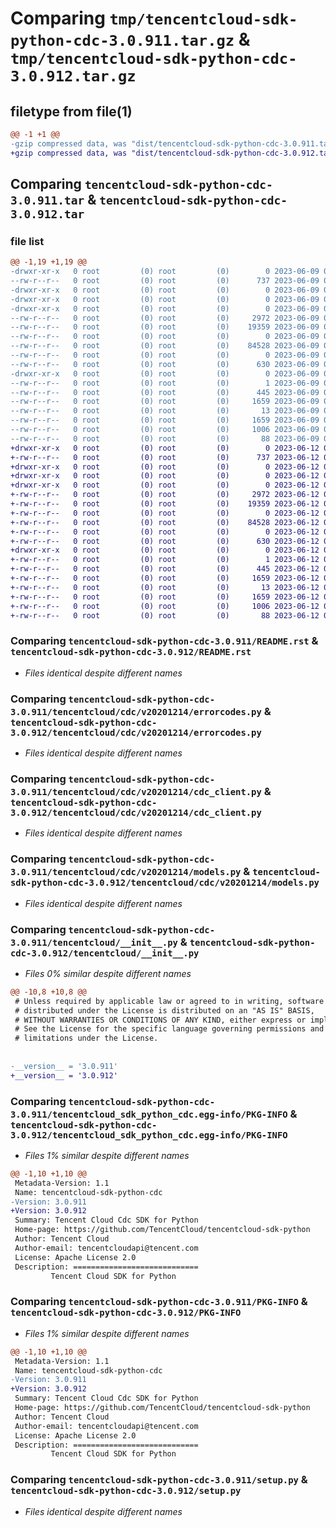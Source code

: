 # Comparing `tmp/tencentcloud-sdk-python-cdc-3.0.911.tar.gz` & `tmp/tencentcloud-sdk-python-cdc-3.0.912.tar.gz`

## filetype from file(1)

```diff
@@ -1 +1 @@
-gzip compressed data, was "dist/tencentcloud-sdk-python-cdc-3.0.911.tar", last modified: Fri Jun  9 02:14:14 2023, max compression
+gzip compressed data, was "dist/tencentcloud-sdk-python-cdc-3.0.912.tar", last modified: Mon Jun 12 02:58:42 2023, max compression
```

## Comparing `tencentcloud-sdk-python-cdc-3.0.911.tar` & `tencentcloud-sdk-python-cdc-3.0.912.tar`

### file list

```diff
@@ -1,19 +1,19 @@
-drwxr-xr-x   0 root         (0) root         (0)        0 2023-06-09 02:14:14.000000 tencentcloud-sdk-python-cdc-3.0.911/
--rw-r--r--   0 root         (0) root         (0)      737 2023-06-09 02:14:14.000000 tencentcloud-sdk-python-cdc-3.0.911/README.rst
-drwxr-xr-x   0 root         (0) root         (0)        0 2023-06-09 02:14:14.000000 tencentcloud-sdk-python-cdc-3.0.911/tencentcloud/
-drwxr-xr-x   0 root         (0) root         (0)        0 2023-06-09 02:14:14.000000 tencentcloud-sdk-python-cdc-3.0.911/tencentcloud/cdc/
-drwxr-xr-x   0 root         (0) root         (0)        0 2023-06-09 02:14:14.000000 tencentcloud-sdk-python-cdc-3.0.911/tencentcloud/cdc/v20201214/
--rw-r--r--   0 root         (0) root         (0)     2972 2023-06-09 02:14:14.000000 tencentcloud-sdk-python-cdc-3.0.911/tencentcloud/cdc/v20201214/errorcodes.py
--rw-r--r--   0 root         (0) root         (0)    19359 2023-06-09 02:14:14.000000 tencentcloud-sdk-python-cdc-3.0.911/tencentcloud/cdc/v20201214/cdc_client.py
--rw-r--r--   0 root         (0) root         (0)        0 2023-06-09 02:14:14.000000 tencentcloud-sdk-python-cdc-3.0.911/tencentcloud/cdc/v20201214/__init__.py
--rw-r--r--   0 root         (0) root         (0)    84528 2023-06-09 02:14:14.000000 tencentcloud-sdk-python-cdc-3.0.911/tencentcloud/cdc/v20201214/models.py
--rw-r--r--   0 root         (0) root         (0)        0 2023-06-09 02:14:14.000000 tencentcloud-sdk-python-cdc-3.0.911/tencentcloud/cdc/__init__.py
--rw-r--r--   0 root         (0) root         (0)      630 2023-06-09 02:14:14.000000 tencentcloud-sdk-python-cdc-3.0.911/tencentcloud/__init__.py
-drwxr-xr-x   0 root         (0) root         (0)        0 2023-06-09 02:14:14.000000 tencentcloud-sdk-python-cdc-3.0.911/tencentcloud_sdk_python_cdc.egg-info/
--rw-r--r--   0 root         (0) root         (0)        1 2023-06-09 02:14:14.000000 tencentcloud-sdk-python-cdc-3.0.911/tencentcloud_sdk_python_cdc.egg-info/dependency_links.txt
--rw-r--r--   0 root         (0) root         (0)      445 2023-06-09 02:14:14.000000 tencentcloud-sdk-python-cdc-3.0.911/tencentcloud_sdk_python_cdc.egg-info/SOURCES.txt
--rw-r--r--   0 root         (0) root         (0)     1659 2023-06-09 02:14:14.000000 tencentcloud-sdk-python-cdc-3.0.911/tencentcloud_sdk_python_cdc.egg-info/PKG-INFO
--rw-r--r--   0 root         (0) root         (0)       13 2023-06-09 02:14:14.000000 tencentcloud-sdk-python-cdc-3.0.911/tencentcloud_sdk_python_cdc.egg-info/top_level.txt
--rw-r--r--   0 root         (0) root         (0)     1659 2023-06-09 02:14:14.000000 tencentcloud-sdk-python-cdc-3.0.911/PKG-INFO
--rw-r--r--   0 root         (0) root         (0)     1006 2023-06-09 02:14:14.000000 tencentcloud-sdk-python-cdc-3.0.911/setup.py
--rw-r--r--   0 root         (0) root         (0)       88 2023-06-09 02:14:14.000000 tencentcloud-sdk-python-cdc-3.0.911/setup.cfg
+drwxr-xr-x   0 root         (0) root         (0)        0 2023-06-12 02:58:42.000000 tencentcloud-sdk-python-cdc-3.0.912/
+-rw-r--r--   0 root         (0) root         (0)      737 2023-06-12 02:58:42.000000 tencentcloud-sdk-python-cdc-3.0.912/README.rst
+drwxr-xr-x   0 root         (0) root         (0)        0 2023-06-12 02:58:42.000000 tencentcloud-sdk-python-cdc-3.0.912/tencentcloud/
+drwxr-xr-x   0 root         (0) root         (0)        0 2023-06-12 02:58:42.000000 tencentcloud-sdk-python-cdc-3.0.912/tencentcloud/cdc/
+drwxr-xr-x   0 root         (0) root         (0)        0 2023-06-12 02:58:42.000000 tencentcloud-sdk-python-cdc-3.0.912/tencentcloud/cdc/v20201214/
+-rw-r--r--   0 root         (0) root         (0)     2972 2023-06-12 02:58:42.000000 tencentcloud-sdk-python-cdc-3.0.912/tencentcloud/cdc/v20201214/errorcodes.py
+-rw-r--r--   0 root         (0) root         (0)    19359 2023-06-12 02:58:42.000000 tencentcloud-sdk-python-cdc-3.0.912/tencentcloud/cdc/v20201214/cdc_client.py
+-rw-r--r--   0 root         (0) root         (0)        0 2023-06-12 02:58:42.000000 tencentcloud-sdk-python-cdc-3.0.912/tencentcloud/cdc/v20201214/__init__.py
+-rw-r--r--   0 root         (0) root         (0)    84528 2023-06-12 02:58:42.000000 tencentcloud-sdk-python-cdc-3.0.912/tencentcloud/cdc/v20201214/models.py
+-rw-r--r--   0 root         (0) root         (0)        0 2023-06-12 02:58:42.000000 tencentcloud-sdk-python-cdc-3.0.912/tencentcloud/cdc/__init__.py
+-rw-r--r--   0 root         (0) root         (0)      630 2023-06-12 02:58:42.000000 tencentcloud-sdk-python-cdc-3.0.912/tencentcloud/__init__.py
+drwxr-xr-x   0 root         (0) root         (0)        0 2023-06-12 02:58:42.000000 tencentcloud-sdk-python-cdc-3.0.912/tencentcloud_sdk_python_cdc.egg-info/
+-rw-r--r--   0 root         (0) root         (0)        1 2023-06-12 02:58:42.000000 tencentcloud-sdk-python-cdc-3.0.912/tencentcloud_sdk_python_cdc.egg-info/dependency_links.txt
+-rw-r--r--   0 root         (0) root         (0)      445 2023-06-12 02:58:42.000000 tencentcloud-sdk-python-cdc-3.0.912/tencentcloud_sdk_python_cdc.egg-info/SOURCES.txt
+-rw-r--r--   0 root         (0) root         (0)     1659 2023-06-12 02:58:42.000000 tencentcloud-sdk-python-cdc-3.0.912/tencentcloud_sdk_python_cdc.egg-info/PKG-INFO
+-rw-r--r--   0 root         (0) root         (0)       13 2023-06-12 02:58:42.000000 tencentcloud-sdk-python-cdc-3.0.912/tencentcloud_sdk_python_cdc.egg-info/top_level.txt
+-rw-r--r--   0 root         (0) root         (0)     1659 2023-06-12 02:58:42.000000 tencentcloud-sdk-python-cdc-3.0.912/PKG-INFO
+-rw-r--r--   0 root         (0) root         (0)     1006 2023-06-12 02:58:42.000000 tencentcloud-sdk-python-cdc-3.0.912/setup.py
+-rw-r--r--   0 root         (0) root         (0)       88 2023-06-12 02:58:42.000000 tencentcloud-sdk-python-cdc-3.0.912/setup.cfg
```

### Comparing `tencentcloud-sdk-python-cdc-3.0.911/README.rst` & `tencentcloud-sdk-python-cdc-3.0.912/README.rst`

 * *Files identical despite different names*

### Comparing `tencentcloud-sdk-python-cdc-3.0.911/tencentcloud/cdc/v20201214/errorcodes.py` & `tencentcloud-sdk-python-cdc-3.0.912/tencentcloud/cdc/v20201214/errorcodes.py`

 * *Files identical despite different names*

### Comparing `tencentcloud-sdk-python-cdc-3.0.911/tencentcloud/cdc/v20201214/cdc_client.py` & `tencentcloud-sdk-python-cdc-3.0.912/tencentcloud/cdc/v20201214/cdc_client.py`

 * *Files identical despite different names*

### Comparing `tencentcloud-sdk-python-cdc-3.0.911/tencentcloud/cdc/v20201214/models.py` & `tencentcloud-sdk-python-cdc-3.0.912/tencentcloud/cdc/v20201214/models.py`

 * *Files identical despite different names*

### Comparing `tencentcloud-sdk-python-cdc-3.0.911/tencentcloud/__init__.py` & `tencentcloud-sdk-python-cdc-3.0.912/tencentcloud/__init__.py`

 * *Files 0% similar despite different names*

```diff
@@ -10,8 +10,8 @@
 # Unless required by applicable law or agreed to in writing, software
 # distributed under the License is distributed on an "AS IS" BASIS,
 # WITHOUT WARRANTIES OR CONDITIONS OF ANY KIND, either express or implied.
 # See the License for the specific language governing permissions and
 # limitations under the License.
 
 
-__version__ = '3.0.911'
+__version__ = '3.0.912'
```

### Comparing `tencentcloud-sdk-python-cdc-3.0.911/tencentcloud_sdk_python_cdc.egg-info/PKG-INFO` & `tencentcloud-sdk-python-cdc-3.0.912/tencentcloud_sdk_python_cdc.egg-info/PKG-INFO`

 * *Files 1% similar despite different names*

```diff
@@ -1,10 +1,10 @@
 Metadata-Version: 1.1
 Name: tencentcloud-sdk-python-cdc
-Version: 3.0.911
+Version: 3.0.912
 Summary: Tencent Cloud Cdc SDK for Python
 Home-page: https://github.com/TencentCloud/tencentcloud-sdk-python
 Author: Tencent Cloud
 Author-email: tencentcloudapi@tencent.com
 License: Apache License 2.0
 Description: ============================
         Tencent Cloud SDK for Python
```

### Comparing `tencentcloud-sdk-python-cdc-3.0.911/PKG-INFO` & `tencentcloud-sdk-python-cdc-3.0.912/PKG-INFO`

 * *Files 1% similar despite different names*

```diff
@@ -1,10 +1,10 @@
 Metadata-Version: 1.1
 Name: tencentcloud-sdk-python-cdc
-Version: 3.0.911
+Version: 3.0.912
 Summary: Tencent Cloud Cdc SDK for Python
 Home-page: https://github.com/TencentCloud/tencentcloud-sdk-python
 Author: Tencent Cloud
 Author-email: tencentcloudapi@tencent.com
 License: Apache License 2.0
 Description: ============================
         Tencent Cloud SDK for Python
```

### Comparing `tencentcloud-sdk-python-cdc-3.0.911/setup.py` & `tencentcloud-sdk-python-cdc-3.0.912/setup.py`

 * *Files identical despite different names*

